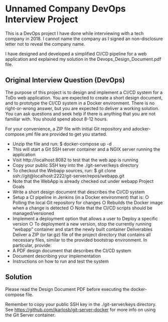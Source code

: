 # Unnamed Company DevOps Interview Project
This is a DevOps project I have done while interviewing with a tech company in 2018. I cannot name the company as I signed an non-disclosure letter not to reveal the company name. 

I have designed and developed a simplified CI/CD pipeline for a web application and explained my solution in the Devops_Design_Document.pdf file.

## Original Interview Question (DevOps)

The purpose of this project is to design and implement a CI/CD system for a ToDo web application. You are expected to create a short design document, and to prototype the CI/CD system in a Docker environment.
There is no right-or-wrong answer, but you are expected to deliver a working solution. You can ask questions and seek help if there is anything that you are not familiar with. You should spend about 8-12 hours.

For your convenience, a ZIP file with initial Git repository and a ​docker-compose.yml​ file are provided to get you started.
- Unzip the file and run:
$ docker-compose up -d
- This will start a Git SSH server container and a NGIX server running the application
- Visit ​http://localhost:8082​ to test that the web app is running
- Copy your public SSH key into the ./git-server/keys directory
- To checkout the Webapp sources, run:
$ git clone ssh://git@localhost:2222/git-server/repos/webapp.git
- Note that the WebApp is already checked out under webapp
Project Goals
- Write a short design document that describes the CI/CD system
- Setup a CI pipeline in Jenkins (in a Docker environment) that is:
○ Polling the local Git repository for changes
○ Rebuilds the Docker image when a change is detected
○ Note that the CI/CD scripts should be managed/versioned
- Implement a deployment option that allows a user to Deploy a specific version
○ To deployment a new version, stop the currently running “webapp” container and
start the newly built container
Deliverables
Deliver a ZIP (or tar.gz) file of the project directory that contains all necessary files, similar to the provided bootstrap environment. In particular, provide:
- A PDF design document that describes the CI/CD system
- Document describing your implementation
- Instructions on how to run and test the system

## Solution

Please read the Design Document PDF before executing the docker-compose file.

Remember to copy your public SSH key in the ./git-server/keys directory.
See https://github.com/jkarlosb/git-server-docker for more info on using the Git Server container.

